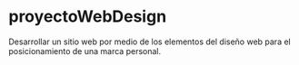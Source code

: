 # proyectoWebDesign
Desarrollar un sitio web por medio de los elementos del diseño web para el posicionamiento de una marca personal.
